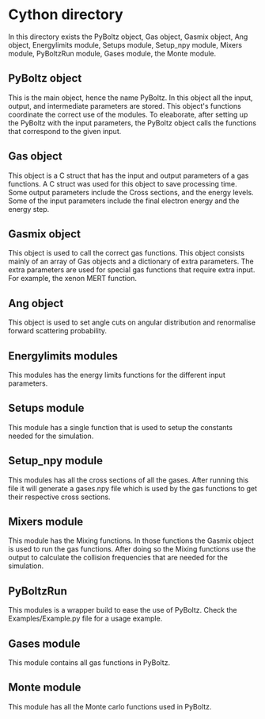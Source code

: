 # Cython directory

In this directory exists the PyBoltz object, Gas object, Gasmix object, Ang object, Energylimits module, Setups module, Setup_npy module, Mixers module, PyBoltzRun module, Gases module, the Monte module.

## PyBoltz object

This is the main object, hence the name PyBoltz. In this object all the input, output, and intermediate parameters are stored. This object's functions coordinate the correct use of the modules. To eleaborate, after setting up the PyBoltz with the input parameters, the PyBoltz object calls the functions that correspond to the given input.

## Gas object

This object is a C struct that has the input and output parameters of a gas functions. A C struct was used for this object to save processing time. Some output parameters include the Cross sections, and the energy levels. Some of the input parameters include the final electron energy and the energy step. 

## Gasmix object 

This object is used to call the correct gas functions. This object consists mainly of an array of Gas objects and a dictionary of extra parameters. The extra parameters are used for special gas functions that require extra input. For example, the xenon MERT function. 

## Ang object

This object is used to set angle cuts on angular distribution and renormalise forward scattering probability.

## Energylimits modules 

This modules has the energy limits functions for the different input parameters. 

## Setups module
This module has a single function that is used to setup the constants needed for the simulation. 

## Setup_npy module

This modules has all the cross sections of all the gases. After running this file it will generate a gases.npy file which is used by the gas functions to get their respective cross sections. 

## Mixers module 
This module has the Mixing functions. In those functions the Gasmix object is used to run the gas functions. After doing so the Mixing functions use the output to calculate the collision frequencies that are needed for the simulation.

## PyBoltzRun
This modules is a wrapper build to ease the use of PyBoltz. Check the Examples/Example.py file for a usage example.

## Gases module 

This module contains all gas functions in PyBoltz.

## Monte module 

This module has all the Monte carlo functions used in PyBoltz.
